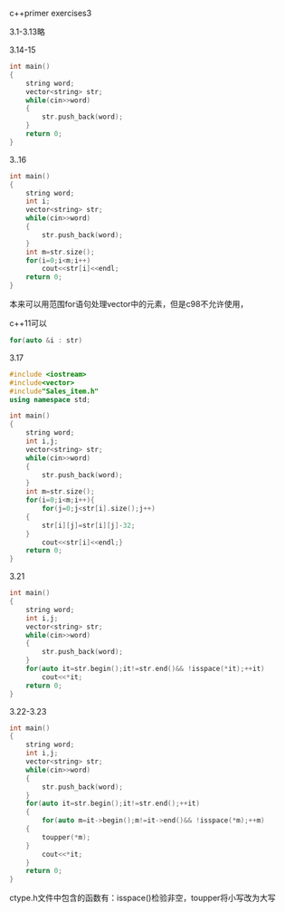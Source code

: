 c++primer exercises3

3.1-3.13略

3.14-15

```c++
int main()
{
    string word;
    vector<string> str;
    while(cin>>word)
    {
        str.push_back(word);
    }
    return 0;
}

```

3..16

```c++
int main()
{
    string word;
    int i;
    vector<string> str;
    while(cin>>word)
    {
        str.push_back(word);
    }
    int m=str.size();
    for(i=0;i<m;i++)
        cout<<str[i]<<endl;
    return 0;
}

```

本来可以用范围for语句处理vector中的元素，但是c98不允许使用，

c++11可以

```c++
for(auto &i : str)
```

3.17

```c++
#include <iostream>
#include<vector>
#include"Sales_item.h"
using namespace std;

int main()
{
    string word;
    int i,j;
    vector<string> str;
    while(cin>>word)
    {
        str.push_back(word);
    }
    int m=str.size();
    for(i=0;i<m;i++){
        for(j=0;j<str[i].size();j++)
    {
        str[i][j]=str[i][j]-32;
    }
        cout<<str[i]<<endl;}
    return 0;
}

```

3.21

```c++
int main()
{
    string word;
    int i,j;
    vector<string> str;
    while(cin>>word)
    {
        str.push_back(word);
    }
    for(auto it=str.begin();it!=str.end()&& !isspace(*it);++it)
        cout<<*it;
    return 0;
}
```

3.22-3.23

```c++
int main()
{
    string word;
    int i,j;
    vector<string> str;
    while(cin>>word)
    {
        str.push_back(word);
    }
    for(auto it=str.begin();it!=str.end();++it)
    {
        for(auto m=it->begin();m!=it->end()&& !isspace(*m);++m)
    {
        toupper(*m);
    }
        cout<<*it;
    }
    return 0;
}

```

ctype.h文件中包含的函数有：isspace()检验非空，toupper将小写改为大写



